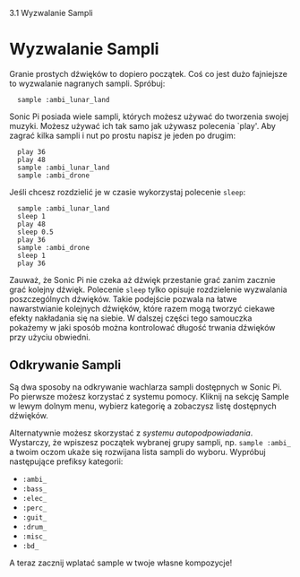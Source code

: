 3.1 Wyzwalanie Sampli

# Wyzwalanie Sampli

Granie prostych dźwięków to dopiero początek. Coś co jest dużo fajniejsze 
to wyzwalanie nagranych sampli. Spróbuj:

```
  sample :ambi_lunar_land
```

Sonic Pi posiada wiele sampli, których możesz używać do tworzenia swojej 
muzyki. Możesz używać ich tak samo jak używasz polecenia `play'. Aby zagrać 
kilka sampli i nut po prostu napisz je jeden po drugim: 

```
  play 36
  play 48
  sample :ambi_lunar_land
  sample :ambi_drone
```

Jeśli chcesz rozdzielić je w czasie wykorzystaj polecenie `sleep`: 

```
  sample :ambi_lunar_land
  sleep 1
  play 48
  sleep 0.5
  play 36
  sample :ambi_drone
  sleep 1
  play 36
```

Zauważ, że Sonic Pi nie czeka aż dźwięk przestanie grać zanim zacznie 
grać kolejny dźwięk. Polecenie `sleep` tylko opisuje rozdzielenie 
wyzwalania poszczególnych dźwięków. Takie podejście pozwala na łatwe 
nawarstwianie kolejnych dźwięków, które razem mogą tworzyć ciekawe 
efekty nakładania się na siebie. W dalszej części tego samouczka 
pokażemy w jaki sposób można kontrolować długość trwania dźwięków 
przy użyciu obwiedni.


## Odkrywanie Sampli

Są dwa sposoby na odkrywanie wachlarza sampli dostępnych w Sonic Pi. 
Po pierwsze możesz korzystać z systemu pomocy. Kliknij na sekcję 
Sample w lewym dolnym menu, wybierz kategorię a zobaczysz listę 
dostępnych dźwięków.

Alternatywnie możesz skorzystać z *systemu autopodpowiadania*. Wystarczy, 
że wpiszesz początek wybranej grupy sampli, np. `sample :ambi_` a twoim 
oczom ukaże się rozwijana lista sampli do wyboru. Wypróbuj następujące 
prefiksy kategorii:

* `:ambi_` 
* `:bass_`
* `:elec_`
* `:perc_`
* `:guit_`
* `:drum_`
* `:misc_`
* `:bd_`

A teraz zacznij wplatać sample w twoje własne kompozycje!
